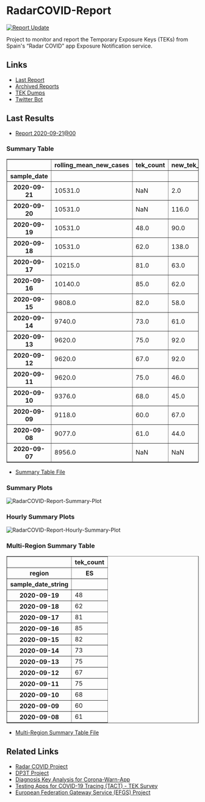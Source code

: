 # RadarCOVID-Report

[![Report Update](https://github.com/pvieito/RadarCOVID-Report/workflows/Report%20Update/badge.svg?event=schedule)](https://github.com/pvieito/RadarCOVID-Report/blob/master/RadarCOVID-Report.ipynb)

Project to monitor and report the Temporary Exposure Keys (TEKs) from Spain's “Radar COVID” app Exposure Notification service.

## Links

- [Last Report](https://github.com/pvieito/RadarCOVID-Report/blob/master/Notebooks/RadarCOVID-Report/Current/RadarCOVID-Report.ipynb) 
- [Archived Reports](https://github.com/pvieito/RadarCOVID-Report/tree/master/Notebooks/RadarCOVID-Report)
- [TEK Dumps](https://github.com/pvieito/RadarCOVID-Report/tree/master/Data/TEKs)
- [Twitter Bot](https://twitter.com/radarcovidstats)

## Last Results

- [Report 2020-09-21@00](https://github.com/pvieito/RadarCOVID-Report/blob/master/Notebooks/RadarCOVID-Report/Hourly/RadarCOVID-Report-2020-09-21@00.ipynb)

### Summary Table

<table border="1" class="dataframe">
  <thead>
    <tr style="text-align: right;">
      <th></th>
      <th>rolling_mean_new_cases</th>
      <th>tek_count</th>
      <th>new_tek_count</th>
      <th>new_tek_devices</th>
      <th>tek_count_per_new_case</th>
      <th>new_tek_count_per_new_case</th>
      <th>new_tek_devices_per_new_case</th>
      <th>new_tek_count_per_new_tek_device</th>
    </tr>
    <tr>
      <th>sample_date</th>
      <th></th>
      <th></th>
      <th></th>
      <th></th>
      <th></th>
      <th></th>
      <th></th>
      <th></th>
    </tr>
  </thead>
  <tbody>
    <tr>
      <th>2020-09-21</th>
      <td>10531.0</td>
      <td>NaN</td>
      <td>2.0</td>
      <td>NaN</td>
      <td>NaN</td>
      <td>0.000190</td>
      <td>NaN</td>
      <td>NaN</td>
    </tr>
    <tr>
      <th>2020-09-20</th>
      <td>10531.0</td>
      <td>NaN</td>
      <td>116.0</td>
      <td>45.0</td>
      <td>NaN</td>
      <td>0.011015</td>
      <td>0.004273</td>
      <td>2.577778</td>
    </tr>
    <tr>
      <th>2020-09-19</th>
      <td>10531.0</td>
      <td>48.0</td>
      <td>90.0</td>
      <td>39.0</td>
      <td>0.004558</td>
      <td>0.008546</td>
      <td>0.003703</td>
      <td>2.307692</td>
    </tr>
    <tr>
      <th>2020-09-18</th>
      <td>10531.0</td>
      <td>62.0</td>
      <td>138.0</td>
      <td>52.0</td>
      <td>0.005887</td>
      <td>0.013104</td>
      <td>0.004938</td>
      <td>2.653846</td>
    </tr>
    <tr>
      <th>2020-09-17</th>
      <td>10215.0</td>
      <td>81.0</td>
      <td>63.0</td>
      <td>29.0</td>
      <td>0.007930</td>
      <td>0.006167</td>
      <td>0.002839</td>
      <td>2.172414</td>
    </tr>
    <tr>
      <th>2020-09-16</th>
      <td>10140.0</td>
      <td>85.0</td>
      <td>62.0</td>
      <td>23.0</td>
      <td>0.008383</td>
      <td>0.006114</td>
      <td>0.002268</td>
      <td>2.695652</td>
    </tr>
    <tr>
      <th>2020-09-15</th>
      <td>9808.0</td>
      <td>82.0</td>
      <td>58.0</td>
      <td>23.0</td>
      <td>0.008361</td>
      <td>0.005914</td>
      <td>0.002345</td>
      <td>2.521739</td>
    </tr>
    <tr>
      <th>2020-09-14</th>
      <td>9740.0</td>
      <td>73.0</td>
      <td>61.0</td>
      <td>28.0</td>
      <td>0.007495</td>
      <td>0.006263</td>
      <td>0.002875</td>
      <td>2.178571</td>
    </tr>
    <tr>
      <th>2020-09-13</th>
      <td>9620.0</td>
      <td>75.0</td>
      <td>92.0</td>
      <td>32.0</td>
      <td>0.007796</td>
      <td>0.009563</td>
      <td>0.003326</td>
      <td>2.875000</td>
    </tr>
    <tr>
      <th>2020-09-12</th>
      <td>9620.0</td>
      <td>67.0</td>
      <td>92.0</td>
      <td>33.0</td>
      <td>0.006965</td>
      <td>0.009563</td>
      <td>0.003430</td>
      <td>2.787879</td>
    </tr>
    <tr>
      <th>2020-09-11</th>
      <td>9620.0</td>
      <td>75.0</td>
      <td>46.0</td>
      <td>19.0</td>
      <td>0.007796</td>
      <td>0.004782</td>
      <td>0.001975</td>
      <td>2.421053</td>
    </tr>
    <tr>
      <th>2020-09-10</th>
      <td>9376.0</td>
      <td>68.0</td>
      <td>45.0</td>
      <td>15.0</td>
      <td>0.007253</td>
      <td>0.004799</td>
      <td>0.001600</td>
      <td>3.000000</td>
    </tr>
    <tr>
      <th>2020-09-09</th>
      <td>9118.0</td>
      <td>60.0</td>
      <td>67.0</td>
      <td>21.0</td>
      <td>0.006580</td>
      <td>0.007348</td>
      <td>0.002303</td>
      <td>3.190476</td>
    </tr>
    <tr>
      <th>2020-09-08</th>
      <td>9077.0</td>
      <td>61.0</td>
      <td>44.0</td>
      <td>18.0</td>
      <td>0.006720</td>
      <td>0.004847</td>
      <td>0.001983</td>
      <td>2.444444</td>
    </tr>
    <tr>
      <th>2020-09-07</th>
      <td>8956.0</td>
      <td>NaN</td>
      <td>NaN</td>
      <td>22.0</td>
      <td>NaN</td>
      <td>NaN</td>
      <td>0.002456</td>
      <td>NaN</td>
    </tr>
  </tbody>
</table>

- [Summary Table File](https://github.com/pvieito/RadarCOVID-Report/blob/master/Data/Resources/Current/RadarCOVID-Report-Summary-Table.csv)

### Summary Plots

![RadarCOVID-Report-Summary-Plot](https://github.com/pvieito/RadarCOVID-Report/raw/master/Data/Resources/Current/RadarCOVID-Report-Summary-Plots.png)

### Hourly Summary Plots

![RadarCOVID-Report-Hourly-Summary-Plot](https://github.com/pvieito/RadarCOVID-Report/raw/master/Data/Resources/Current/RadarCOVID-Report-Hourly-Summary-Plots.png)

### Multi-Region Summary Table

<table border="1" class="dataframe">
  <thead>
    <tr>
      <th></th>
      <th>tek_count</th>
    </tr>
    <tr>
      <th>region</th>
      <th>ES</th>
    </tr>
    <tr>
      <th>sample_date_string</th>
      <th></th>
    </tr>
  </thead>
  <tbody>
    <tr>
      <th>2020-09-19</th>
      <td>48</td>
    </tr>
    <tr>
      <th>2020-09-18</th>
      <td>62</td>
    </tr>
    <tr>
      <th>2020-09-17</th>
      <td>81</td>
    </tr>
    <tr>
      <th>2020-09-16</th>
      <td>85</td>
    </tr>
    <tr>
      <th>2020-09-15</th>
      <td>82</td>
    </tr>
    <tr>
      <th>2020-09-14</th>
      <td>73</td>
    </tr>
    <tr>
      <th>2020-09-13</th>
      <td>75</td>
    </tr>
    <tr>
      <th>2020-09-12</th>
      <td>67</td>
    </tr>
    <tr>
      <th>2020-09-11</th>
      <td>75</td>
    </tr>
    <tr>
      <th>2020-09-10</th>
      <td>68</td>
    </tr>
    <tr>
      <th>2020-09-09</th>
      <td>60</td>
    </tr>
    <tr>
      <th>2020-09-08</th>
      <td>61</td>
    </tr>
  </tbody>
</table>

- [Multi-Region Summary Table File](https://github.com/pvieito/RadarCOVID-Report/blob/master/Data/Resources/Current/RadarCOVID-Report-Multi-Region-Summary-Table.csv)

## Related Links

- [Radar COVID Project](https://github.com/RadarCOVID)
- [DP3T Project](https://github.com/DP-3T)
- [Diagnosis Key Analysis for Corona-Warn-App](https://github.com/micb25/dka/blob/master/README.en.md)
- [Testing Apps for COVID-19 Tracing (TACT) - TEK Survey](https://down.dsg.cs.tcd.ie/tact/tek-counts/)
- [European Federation Gateway Service (EFGS) Project](https://github.com/eu-federation-gateway-service/efgs-federation-gateway)